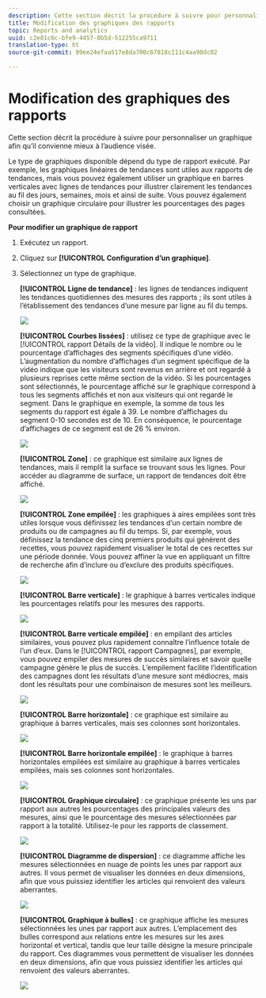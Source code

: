 ```yaml
---
description: Cette section décrit la procédure à suivre pour personnaliser un graphique afin qu’il convienne mieux à l’audience visée.
title: Modification des graphiques des rapports
topic: Reports and analytics
uuid: c2e81c6c-bfe9-4457-8b5d-512255ca9711
translation-type: ht
source-git-commit: 99ee24efaa517e8da700c67818c111c4aa90dc02

---
```



# Modification des graphiques des rapports

Cette section décrit la procédure à suivre pour personnaliser un graphique afin qu’il convienne mieux à l’audience visée.

Le type de graphiques disponible dépend du type de rapport exécuté. Par exemple, les graphiques linéaires de tendances sont utiles aux rapports de tendances, mais vous pouvez également utiliser un graphique en barres verticales avec lignes de tendances pour illustrer clairement les tendances au fil des jours, semaines, mois et ainsi de suite. Vous pouvez également choisir un graphique circulaire pour illustrer les pourcentages des pages consultées.

**Pour modifier un graphique de rapport**

1. Exécutez un rapport.
1. Cliquez sur **[!UICONTROL Configuration d’un graphique]**.
1. Sélectionnez un type de graphique.

   **[!UICONTROL Ligne de tendance]** : les lignes de tendances indiquent les tendances quotidiennes des mesures des rapports ; ils sont utiles à l’établissement des tendances d’une mesure par ligne au fil du temps.

   ![](assets/graph_trend_line.png)

   **[!UICONTROL Courbes lissées]** : utilisez ce type de graphique avec le [!UICONTROL rapport Détails de la vidéo]. Il indique le nombre ou le pourcentage d’affichages des segments spécifiques d’une vidéo. L’augmentation du nombre d’affichages d’un segment spécifique de la vidéo indique que les visiteurs sont revenus en arrière et ont regardé à plusieurs reprises cette même section de la vidéo. Si les pourcentages sont sélectionnés, le pourcentage affiché sur le graphique correspond à tous les segments affichés et non aux visiteurs qui ont regardé le segment. Dans le graphique en exemple, la somme de tous les segments du rapport est égale à 39. Le nombre d’affichages du segment 0-10 secondes est de 10. En conséquence, le pourcentage d’affichages de ce segment est de 26 % environ.

   ![](assets/graph_smooth_line.png)

   **[!UICONTROL Zone]** : ce graphique est similaire aux lignes de tendances, mais il remplit la surface se trouvant sous les lignes. Pour accéder au diagramme de surface, un rapport de tendances doit être affiché.

   ![](assets/graph_area.png)

   **[!UICONTROL Zone empilée]** : les graphiques à aires empilées sont très utiles lorsque vous définissez les tendances d’un certain nombre de produits ou de campagnes au fil du temps. Si, par exemple, vous définissez la tendance des cinq premiers produits qui génèrent des recettes, vous pouvez rapidement visualiser le total de ces recettes sur une période donnée. Vous pouvez affiner la vue en appliquant un filtre de recherche afin d’inclure ou d’exclure des produits spécifiques.

   ![](assets/graph_stacked_area.png)

   **[!UICONTROL Barre verticale]** : le graphique à barres verticales indique les pourcentages relatifs pour les mesures des rapports.

   ![](assets/graph_vertical_bars.png)

   **[!UICONTROL Barre verticale empilée]** : en empilant des articles similaires, vous pouvez plus rapidement connaître l’influence totale de l’un d’eux. Dans le [!UICONTROL rapport Campagnes], par exemple, vous pouvez empiler des mesures de succès similaires et savoir quelle campagne génère le plus de succès. L’empilement facilite l’identification des campagnes dont les résultats d’une mesure sont médiocres, mais dont les résultats pour une combinaison de mesures sont les meilleurs.

   ![](assets/graph_stacked_vertical.png)

   **[!UICONTROL Barre horizontale]** : ce graphique est similaire au graphique à barres verticales, mais ses colonnes sont horizontales.

   ![](assets/graph_horizontal_bar.png)

   **[!UICONTROL Barre horizontale empilée]** : le graphique à barres horizontales empilées est similaire au graphique à barres verticales empilées, mais ses colonnes sont horizontales.

   ![](assets/graph_stacked_horizontal.png)

   **[!UICONTROL Graphique circulaire]** : ce graphique présente les uns par rapport aux autres les pourcentages des principales valeurs des mesures, ainsi que le pourcentage des mesures sélectionnées par rapport à la totalité. Utilisez-le pour les rapports de classement.

   ![](assets/graph_pie.png)

   **[!UICONTROL Diagramme de dispersion]** : ce diagramme affiche les mesures sélectionnées en nuage de points les unes par rapport aux autres. Il vous permet de visualiser les données en deux dimensions, afin que vous puissiez identifier les articles qui renvoient des valeurs aberrantes.

   ![](assets/graph_scatter.png)

   **[!UICONTROL Graphique à bulles]** : ce graphique affiche les mesures sélectionnées les unes par rapport aux autres. L’emplacement des bulles correspond aux relations entre les mesures sur les axes horizontal et vertical, tandis que leur taille désigne la mesure principale du rapport. Ces diagrammes vous permettent de visualiser les données en deux dimensions, afin que vous puissiez identifier les articles qui renvoient des valeurs aberrantes.

   ![](assets/graph_bubble.png)

